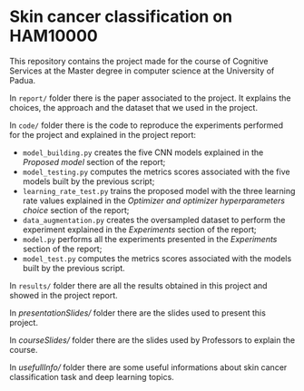 # Skin cancer classification on HAM10000
This repository contains the project made for the course of Cognitive Services at the Master degree in computer science at the University of Padua. 

In `report/` folder there is the paper associated to the project. It explains the choices, the approach and the dataset that we used in the project.

In `code/` folder there is the code to reproduce the experiments performed for the project and explained in the project report:

- `model_building.py` creates the five CNN models explained in the *Proposed model* section of the report;
- `model_testing.py` computes the metrics scores associated with the five models built by the previous script;
- `learning_rate_test.py` trains the proposed model with the three learning rate values explained in the *Optimizer and optimizer hyperparameters choice* section of the report;
- `data_augmentation.py` creates the oversampled dataset to perform the experiment explained in the *Experiments* section of the report;
- `model.py` performs all the experiments presented in the *Experiments* section of the report;
- `model_test.py` computes the metrics scores associated with the models built by the previous script.

In `results/` folder there are all the results obtained in this project and showed in the project report.

In *presentationSlides/* folder there are the slides used to present this project.

In *courseSlides/* folder there are the slides used by Professors to explain the course.

In *usefullInfo/* folder there are some useful informations about skin cancer classification task and deep learning topics.

